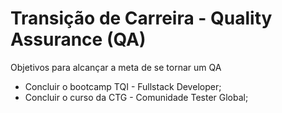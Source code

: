#  Transição de Carreira - Quality Assurance  (QA)
Objetivos para alcançar a meta de se tornar um QA

 - Concluir o bootcamp TQI - Fullstack Developer;
 -  Concluir o curso da CTG - Comunidade Tester Global;
